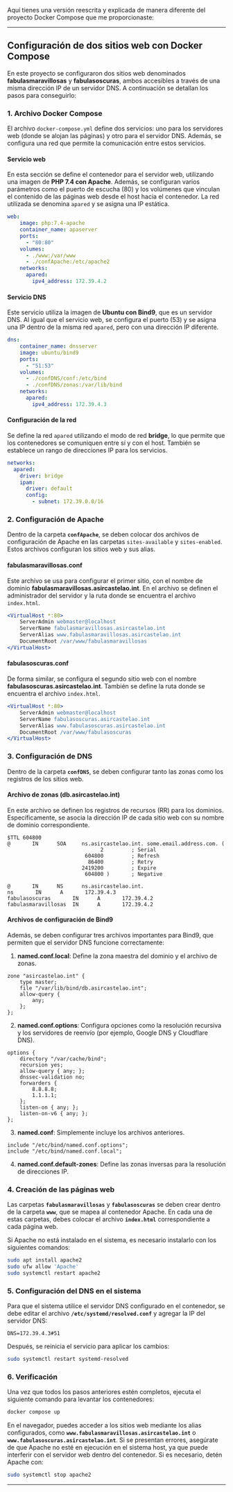 Aquí tienes una versión reescrita y explicada de manera diferente del proyecto Docker Compose que me proporcionaste:

---

## **Configuración de dos sitios web con Docker Compose**

En este proyecto se configuraron dos sitios web denominados **fabulasmaravillosas** y **fabulasoscuras**, ambos accesibles a través de una misma dirección IP de un servidor DNS. A continuación se detallan los pasos para conseguirlo:

### **1. Archivo Docker Compose**

El archivo `docker-compose.yml` define dos servicios: uno para los servidores web (donde se alojan las páginas) y otro para el servidor DNS. Además, se configura una red que permite la comunicación entre estos servicios.

#### **Servicio web**

En esta sección se define el contenedor para el servidor web, utilizando una imagen de **PHP 7.4 con Apache**. Además, se configuran varios parámetros como el puerto de escucha (80) y los volúmenes que vinculan el contenido de las páginas web desde el host hacia el contenedor. La red utilizada se denomina `apared` y se asigna una IP estática.

```yaml
web:
    image: php:7.4-apache
    container_name: apaserver
    ports:
      - "80:80"
    volumes:
      - ./www:/var/www
      - ./confApache:/etc/apache2
    networks:
      apared:
        ipv4_address: 172.39.4.2
```

#### **Servicio DNS**

Este servicio utiliza la imagen de **Ubuntu con Bind9**, que es un servidor DNS. Al igual que el servicio web, se configura el puerto (53) y se asigna una IP dentro de la misma red `apared`, pero con una dirección IP diferente.

```yaml
dns:
    container_name: dnsserver
    image: ubuntu/bind9
    ports:
      - "51:53"
    volumes:
      - ./confDNS/conf:/etc/bind
      - ./confDNS/zonas:/var/lib/bind
    networks:
      apared:
        ipv4_address: 172.39.4.3
```

#### **Configuración de la red**

Se define la red `apared` utilizando el modo de red **bridge**, lo que permite que los contenedores se comuniquen entre sí y con el host. También se establece un rango de direcciones IP para los servicios.

```yaml
networks:
  apared:
    driver: bridge
    ipam:
      driver: default
      config:
        - subnet: 172.39.0.0/16
```

### **2. Configuración de Apache**

Dentro de la carpeta **`confApache`**, se deben colocar dos archivos de configuración de Apache en las carpetas `sites-available` y `sites-enabled`. Estos archivos configuran los sitios web y sus alias.

#### **fabulasmaravillosas.conf**

Este archivo se usa para configurar el primer sitio, con el nombre de dominio **fabulasmaravillosas.asircastelao.int**. En el archivo se definen el administrador del servidor y la ruta donde se encuentra el archivo `index.html`.

```apache
<VirtualHost *:80>
    ServerAdmin webmaster@localhost
    ServerName fabulasmaravillosas.asircastelao.int
    ServerAlias www.fabulasmaravillosas.asircastelao.int
    DocumentRoot /var/www/fabulasmaravillosas
</VirtualHost>
```

#### **fabulasoscuras.conf**

De forma similar, se configura el segundo sitio web con el nombre **fabulasoscuras.asircastelao.int**. También se define la ruta donde se encuentra el archivo `index.html`.

```apache
<VirtualHost *:80>
    ServerAdmin webmaster@localhost
    ServerName fabulasoscuras.asircastelao.int
    ServerAlias www.fabulasoscuras.asircastelao.int
    DocumentRoot /var/www/fabulasoscuras
</VirtualHost>
```

### **3. Configuración de DNS**

Dentro de la carpeta **`confDNS`**, se deben configurar tanto las zonas como los registros de los sitios web.

#### **Archivo de zonas (db.asircastelao.int)**

En este archivo se definen los registros de recursos (RR) para los dominios. Específicamente, se asocia la dirección IP de cada sitio web con su nombre de dominio correspondiente.

```text
$TTL 604800  
@       IN      SOA     ns.asircastelao.int. some.email.address.com. (
                              2         ; Serial
                         604800         ; Refresh
                          86400         ; Retry
                        2419200         ; Expire
                         604800 )       ; Negative 

@       IN      NS      ns.asircastelao.int.
ns       IN      A       172.39.4.3
fabulasoscuras       IN      A       172.39.4.2
fabulasmaravillosas  IN      A       172.39.4.2
```

#### **Archivos de configuración de Bind9**

Además, se deben configurar tres archivos importantes para Bind9, que permiten que el servidor DNS funcione correctamente:

1. **named.conf.local**: Define la zona maestra del dominio y el archivo de zonas.
   
```text
zone "asircastelao.int" {
    type master;
    file "/var/lib/bind/db.asircastelao.int";
    allow-query {
        any;
    };
};
```

2. **named.conf.options**: Configura opciones como la resolución recursiva y los servidores de reenvío (por ejemplo, Google DNS y Cloudflare DNS).

```text
options {
    directory "/var/cache/bind";
    recursion yes;
    allow-query { any; };
    dnssec-validation no;
    forwarders {
        8.8.8.8;
        1.1.1.1;
    };
    listen-on { any; };
    listen-on-v6 { any; };
};
```

3. **named.conf**: Simplemente incluye los archivos anteriores.

```text
include "/etc/bind/named.conf.options";
include "/etc/bind/named.conf.local";
```

4. **named.conf.default-zones**: Define las zonas inversas para la resolución de direcciones IP.

### **4. Creación de las páginas web**

Las carpetas **`fabulasmaravillosas`** y **`fabulasoscuras`** se deben crear dentro de la carpeta **`www`**, que se mapea al contenedor Apache. En cada una de estas carpetas, debes colocar el archivo **`index.html`** correspondiente a cada página web.

Si Apache no está instalado en el sistema, es necesario instalarlo con los siguientes comandos:

```bash
sudo apt install apache2
sudo ufw allow 'Apache'
sudo systemctl restart apache2
```

### **5. Configuración del DNS en el sistema**

Para que el sistema utilice el servidor DNS configurado en el contenedor, se debe editar el archivo **`/etc/systemd/resolved.conf`** y agregar la IP del servidor DNS:

```text
DNS=172.39.4.3#51
```

Después, se reinicia el servicio para aplicar los cambios:

```bash
sudo systemctl restart systemd-resolved
```

### **6. Verificación**

Una vez que todos los pasos anteriores estén completos, ejecuta el siguiente comando para levantar los contenedores:

```bash
docker compose up
```

En el navegador, puedes acceder a los sitios web mediante los alias configurados, como **`www.fabulasmaravillosas.asircastelao.int`** o **`www.fabulasoscuras.asircastelao.int`**. Si se presentan errores, asegúrate de que Apache no esté en ejecución en el sistema host, ya que puede interferir con el servidor web dentro del contenedor. Si es necesario, detén Apache con:

```bash
sudo systemctl stop apache2
```

---

